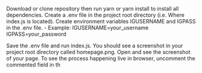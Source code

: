 Download or clone repository then run yarn or yarn install to install all dependencies.
Create a .env file in the project root directory (i.e. Where index.js is located).
Create environment variables IGUSERNAME and IGPASS in the .env file. 
    - Example:
        IGUSERNAME=your_username
        IGPASS=your_password
        
Save the .env file and run index.js.
You should see a screenshot in your project root directory called homepage.png.
Open and see the screenshot of your page.
To see the process happening live in browser, uncomment the commented field in th